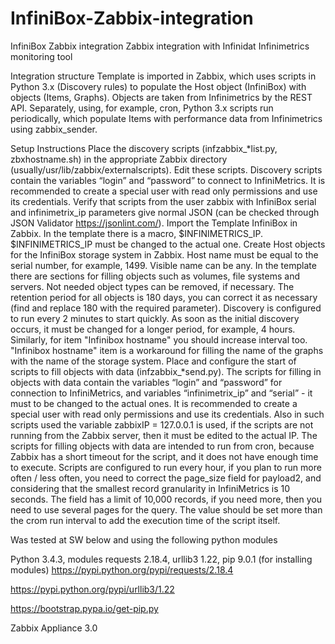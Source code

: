 # InfiniBox-Zabbix-integration
InfiniBox Zabbix integration
Zabbix integration with Infinidat Infinimetrics monitoring tool

Integration structure
Template is imported in Zabbix, which uses scripts in Python 3.x (Discovery rules) to populate the Host object (InfiniBox) with objects (Items, Graphs). Objects are taken from Infinimetrics by the REST API. Separately, using, for example, cron, Python 3.x scripts run periodically, which populate Items with performance data from Infinimetrics using zabbix_sender.

Setup Instructions
Place the discovery scripts (infzabbix\_\*list.py, zbxhostname.sh) in the appropriate Zabbix directory (usually/usr/lib/zabbix/externalscripts). Edit these scripts. Discovery scripts contain the variables “login” and “password” to connect to InfiniMetrics. It is recommended to create a special user with read only permissions and use its credentials. Verify that scripts from the user zabbix with InfiniBox serial and infinimetrix_ip parameters give normal JSON (can be checked through JSON Validator https://jsonlint.com/).
Import the Template InfiniBox in Zabbix. In the template there is a macro, $INFINIMETRICS_IP. $INFINIMETRICS_IP must be changed to the actual one.
Create Host objects for the InfiniBox storage system in Zabbix. Host name must be equal to the serial number, for example, 1499. Visible name can be any. In the template there are sections for filling objects such as volumes, file systems and servers. Not needed object types can be removed, if necessary. The retention period for all objects is 180 days, you can correct it as necessary (find and replace <history>180</history> with the required parameter).
Discovery is configured to run every 2 minutes to start quickly. As soon as the initial discovery occurs, it must be changed for a longer period, for example, 4 hours. Similarly, for item "Infinibox hostname" you should increase interval too. "Infinibox hostname" item is a workaround for filling the name of the graphs with the name of the storage system.
Place and configure the start of scripts to fill objects with data (infzabbix\_\*send.py). The scripts for filling in objects with data contain the variables “login” and “password” for connection to InfiniMetrics, and variables “infinimetrix\_ip” and “serial” - it must to be changed to the actual ones. It is recommended to create a special user with read only permissions and use its credentials. Also in such scripts used the variable zabbixIP = 127.0.0.1 is used, if the scripts are not running from the Zabbix server, then it must be edited to the actual IP.
The scripts for filling objects with data are intended to run from cron, because Zabbix has a short timeout for the script, and it does not have enough time to execute. Scripts are configured to run every hour, if you plan to run more often / less often, you need to correct the page_size field for payload2, and considering that the smallest record granularity in InfiniMetrics is 10 seconds. The field has a limit of 10,000 records, if you need more, then you need to use several pages for the query. The value should be set more than the crom run interval to add the execution time of the script itself.

Was tested at SW below and using the following python modules

Python 3.4.3, modules requests 2.18.4, urllib3 1.22, pip 9.0.1 (for installing modules)
https://pypi.python.org/pypi/requests/2.18.4

https://pypi.python.org/pypi/urllib3/1.22

https://bootstrap.pypa.io/get-pip.py

Zabbix Appliance 3.0

